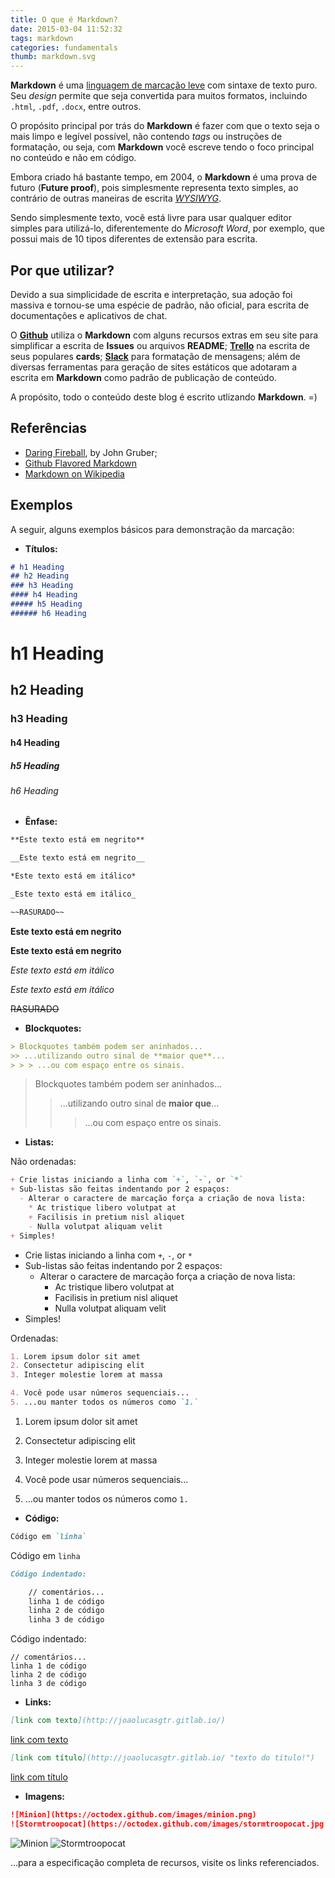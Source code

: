 ```yaml
---
title: O que é Markdown?
date: 2015-03-04 11:52:32
tags: markdown
categories: fundamentals
thumb: markdown.svg
---
```


**Markdown** é uma [linguagem de marcação leve](https://en.wikipedia.org/wiki/Lightweight_markup_language) com sintaxe de texto puro. Seu *design* permite que seja convertida para muitos formatos, incluindo `.html`, `.pdf`, `.docx`, entre outros.

O propósito principal por trás do **Markdown** é fazer com que o texto seja o mais limpo e legível possível, não contendo *tags* ou instruções de formatação, ou seja, com **Markdown** você escreve tendo o foco principal no conteúdo e não em código.

Embora criado há bastante tempo, em 2004, o **Markdown** é uma prova de futuro (**Future proof**), pois simplesmente representa texto simples, ao contrário de outras maneiras de escrita [*WYSIWYG*](https://en.wikipedia.org/wiki/WYSIWYG).

Sendo simplesmente texto, você está livre para usar qualquer editor simples para utilizá-lo, diferentemente do *Microsoft Word*, por exemplo, que possui mais de 10 tipos diferentes de extensão para escrita.

## Por que utilizar?

Devido a sua simplicidade de escrita e interpretação, sua adoção foi massiva e tornou-se uma espécie de padrão, não oficial, para escrita de documentações e aplicativos de chat.

O [**Github**](https://github.com/) utiliza o **Markdown** com alguns recursos extras em seu site para simplificar a escrita de **Issues** ou arquivos **README**; [**Trello**](https://trello.com/) na escrita de seus populares **cards**; [**Slack**](https://slack.com/) para formatação de mensagens; além de diversas ferramentas para geração de sites estáticos que adotaram a escrita em **Markdown** como padrão de publicação de conteúdo.

A propósito, todo o conteúdo deste blog é escrito utlizando **Markdown**. =)

## Referências

- [Daring Fireball](https://daringfireball.net/projects/markdown/), by John Gruber;
- [Github Flavored Markdown](https://github.github.com/gfm/)
- [Markdown on Wikipedia](https://en.wikipedia.org/wiki/Markdown)

## Exemplos

A seguir, alguns exemplos básicos para demonstração da marcação:

- **Títulos:**

```md
# h1 Heading
## h2 Heading
### h3 Heading
#### h4 Heading
##### h5 Heading
###### h6 Heading
```

# h1 Heading
## h2 Heading
### h3 Heading
#### h4 Heading
##### h5 Heading
###### h6 Heading

- **Ênfase:**

```md
**Este texto está em negrito**

__Este texto está em negrito__

*Este texto está em itálico*

_Este texto está em itálico_

~~RASURADO~~
```

**Este texto está em negrito**

__Este texto está em negrito__

*Este texto está em itálico*

_Este texto está em itálico_

~~RASURADO~~

- **Blockquotes:**

```md
> Blockquotes também podem ser aninhados...
>> ...utilizando outro sinal de **maior que**...
> > > ...ou com espaço entre os sinais.
```

> Blockquotes também podem ser aninhados...
>> ...utilizando outro sinal de **maior que**...
> > > ...ou com espaço entre os sinais.

- **Listas:**

Não ordenadas:

```md
+ Crie listas iniciando a linha com `+`, `-`, or `*`
+ Sub-listas são feitas indentando por 2 espaços:
  - Alterar o caractere de marcação força a criação de nova lista:
    * Ac tristique libero volutpat at
    + Facilisis in pretium nisl aliquet
    - Nulla volutpat aliquam velit
+ Simples!
```

+ Crie listas iniciando a linha com `+`, `-`, or `*`
+ Sub-listas são feitas indentando por 2 espaços:
  - Alterar o caractere de marcação força a criação de nova lista:
    * Ac tristique libero volutpat at
    + Facilisis in pretium nisl aliquet
    - Nulla volutpat aliquam velit
+ Simples!

Ordenadas:

```md
1. Lorem ipsum dolor sit amet
2. Consectetur adipiscing elit
3. Integer molestie lorem at massa

4. Você pode usar números sequenciais...
5. ...ou manter todos os números como `1.`
```

1. Lorem ipsum dolor sit amet
2. Consectetur adipiscing elit
3. Integer molestie lorem at massa

4. Você pode usar números sequenciais...
5. ...ou manter todos os números como `1.`


- **Código:**

```md
Código em `linha`
```
Código em `linha`


```md
Código indentado:

    // comentários...
    linha 1 de código
    linha 2 de código
    linha 3 de código
```

Código indentado:

    // comentários...
    linha 1 de código
    linha 2 de código
    linha 3 de código

- **Links:**

```md
[link com texto](http://joaolucasgtr.gitlab.io/)
```

[link com texto](http://joaolucasgtr.gitlab.io/)

```md
[link com título](http://joaolucasgtr.gitlab.io/ "texto do título!")
```

[link com título](http://joaolucasgtr.gitlab.io/ "texto do título!")


- **Imagens:**

```md
![Minion](https://octodex.github.com/images/minion.png)
![Stormtroopocat](https://octodex.github.com/images/stormtroopocat.jpg "The Stormtroopocat")
```

![Minion](https://octodex.github.com/images/minion.png)
![Stormtroopocat](https://octodex.github.com/images/stormtroopocat.jpg "The Stormtroopocat")

...para a especificação completa de recursos, visite os links referenciados.
